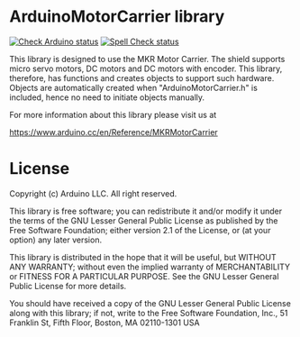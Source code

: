 # ArduinoMotorCarrier library

[![Check Arduino status](https://github.com/arduino-libraries/ArduinoMotorCarrier/actions/workflows/check-arduino.yml/badge.svg)](https://github.com/arduino-libraries/ArduinoMotorCarrier/actions/workflows/check-arduino.yml)
[![Spell Check status](https://github.com/arduino-libraries/ArduinoMotorCarrier/actions/workflows/spell-check.yml/badge.svg)](https://github.com/arduino-libraries/ArduinoMotorCarrier/actions/workflows/spell-check.yml)

This library is designed to use the MKR Motor Carrier. The shield supports micro servo motors, DC motors and DC motors with encoder. This library, therefore, has functions and creates objects to support such hardware. Objects are automatically created when "ArduinoMotorCarrier.h" is included, hence no need to initiate objects manually.

For more information about this library please visit us at

<https://www.arduino.cc/en/Reference/MKRMotorCarrier>
# License
Copyright (c) Arduino LLC. All right reserved.

This library is free software; you can redistribute it and/or modify it under the terms of the GNU Lesser General Public License as published by the Free Software Foundation; either version 2.1 of the License, or (at your option) any later version.

This library is distributed in the hope that it will be useful, but WITHOUT ANY WARRANTY; without even the implied warranty of MERCHANTABILITY or FITNESS FOR A PARTICULAR PURPOSE. See the GNU Lesser General Public License for more details.

You should have received a copy of the GNU Lesser General Public License along with this library; if not, write to the Free Software Foundation, Inc., 51 Franklin St, Fifth Floor, Boston, MA 02110-1301 USA
